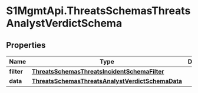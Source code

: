 # S1MgmtApi.ThreatsSchemasThreatsAnalystVerdictSchema

## Properties
Name | Type | Description | Notes
------------ | ------------- | ------------- | -------------
**filter** | [**ThreatsSchemasThreatsIncidentSchemaFilter**](ThreatsSchemasThreatsIncidentSchemaFilter.md) |  | 
**data** | [**ThreatsSchemasThreatsAnalystVerdictSchemaData**](ThreatsSchemasThreatsAnalystVerdictSchemaData.md) |  | 



